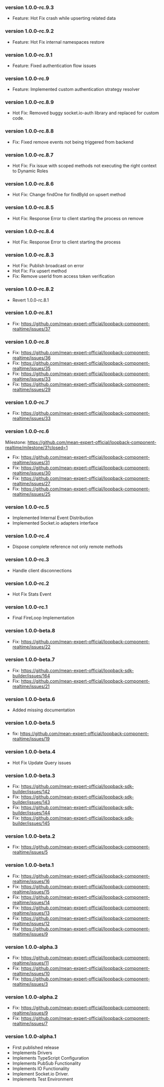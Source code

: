 ### version 1.0.0-rc.9.3

- Feature: Hot Fix crash while upserting related data

### version 1.0.0-rc.9.2

- Feature: Hot Fix internal namespaces restore

### version 1.0.0-rc.9.1

- Feature: Fixed authentication flow issues

### version 1.0.0-rc.9

- Feature: Implemented custom authentication strategy resolver

### version 1.0.0-rc.8.9

- Hot Fix: Removed buggy socket.io-auth library and replaced for custom code.

### version 1.0.0-rc.8.8

- Fix: Fixed remove events not being triggered from backend

### version 1.0.0-rc.8.7

- Hot Fix: Fix issue with scoped methods not executing the right context to Dynamic Roles

### version 1.0.0-rc.8.6

- Hot Fix: Change findOne for findById on upsert method

### version 1.0.0-rc.8.5

- Hot Fix: Response Error to client starting the process on remove

### version 1.0.0-rc.8.4

- Hot Fix: Response Error to client starting the process

### version 1.0.0-rc.8.3

- Hot Fix: Publish broadcast on error
- Hot Fix: Fix upsert method
- Fix: Remove userId from access token verification

### version 1.0.0-rc.8.2

- Revert 1.0.0-rc.8.1

### version 1.0.0-rc.8.1

- Fix: https://github.com/mean-expert-official/loopback-component-realtime/issues/37

### version 1.0.0-rc.8

- Fix: https://github.com/mean-expert-official/loopback-component-realtime/issues/36
- Fix: https://github.com/mean-expert-official/loopback-component-realtime/issues/35
- Fix: https://github.com/mean-expert-official/loopback-component-realtime/issues/33
- Fix: https://github.com/mean-expert-official/loopback-component-realtime/issues/29

### version 1.0.0-rc.7

- Fix: https://github.com/mean-expert-official/loopback-component-realtime/issues/33

### version 1.0.0-rc.6

Milestone: https://github.com/mean-expert-official/loopback-component-realtime/milestone/3?closed=1

- Fix: https://github.com/mean-expert-official/loopback-component-realtime/issues/31
- Fix: https://github.com/mean-expert-official/loopback-component-realtime/issues/30
- Fix: https://github.com/mean-expert-official/loopback-component-realtime/issues/27
- Fix: https://github.com/mean-expert-official/loopback-component-realtime/issues/25

### version 1.0.0-rc.5

- Implemented Internal Event Distribution
- Implemented Socket.io adapters interface

### version 1.0.0-rc.4

- Dispose complete reference not only remote methods

### version 1.0.0-rc.3

- Handle client disconnections

### version 1.0.0-rc.2

- Hot Fix Stats Event

### version 1.0.0-rc.1

- Final FireLoop Implementation

### version 1.0.0-beta.8

- Fix: https://github.com/mean-expert-official/loopback-component-realtime/issues/22

### version 1.0.0-beta.7

- Fix: https://github.com/mean-expert-official/loopback-sdk-builder/issues/164
- Fix: https://github.com/mean-expert-official/loopback-component-realtime/issues/21

### version 1.0.0-beta.6

- Added missing documentation

### version 1.0.0-beta.5

- fix: https://github.com/mean-expert-official/loopback-component-realtime/issues/19

### version 1.0.0-beta.4

- Hot Fix Update Query issues

### version 1.0.0-beta.3

- Fix: https://github.com/mean-expert-official/loopback-sdk-builder/issues/142
- Fix: https://github.com/mean-expert-official/loopback-sdk-builder/issues/143
- Fix: https://github.com/mean-expert-official/loopback-sdk-builder/issues/144
- Fix: https://github.com/mean-expert-official/loopback-sdk-builder/issues/145

### version 1.0.0-beta.2

- Fix: https://github.com/mean-expert-official/loopback-component-realtime/issues/5

### version 1.0.0-beta.1

- Fix: https://github.com/mean-expert-official/loopback-component-realtime/issues/16
- Fix: https://github.com/mean-expert-official/loopback-component-realtime/issues/15
- Fix: https://github.com/mean-expert-official/loopback-component-realtime/issues/14
- Fix: https://github.com/mean-expert-official/loopback-component-realtime/issues/13
- Fix: https://github.com/mean-expert-official/loopback-component-realtime/issues/12
- Fix: https://github.com/mean-expert-official/loopback-component-realtime/issues/9

### version 1.0.0-alpha.3

- Fix: https://github.com/mean-expert-official/loopback-component-realtime/issues/11
- Fix: https://github.com/mean-expert-official/loopback-component-realtime/issues/10
- Fix: https://github.com/mean-expert-official/loopback-component-realtime/issues/3

### version 1.0.0-alpha.2

- Fix: https://github.com/mean-expert-official/loopback-component-realtime/issues/9
- Fix: https://github.com/mean-expert-official/loopback-component-realtime/issues/7

### version 1.0.0-alpha.1

- First published release
- Implements Drivers
- Implements TypeScript Configuration
- Implements PubSub Functionality
- Implements IO Functionality
- Implement Socket.io Driver.
- Implements Test Environment